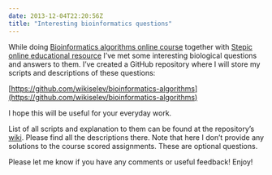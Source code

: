 ```yaml
---
date: 2013-12-04T22:20:56Z
title: "Interesting bioinformatics questions"
---
```


While doing [Bioinformatics algorithms online course](https://class.coursera.org/bioinformatics-001/) together with [Stepic online educational resource](https://beta.stepic.org/) I’ve met some interesting biological questions and answers to them. I’ve created a GitHub repository where I will store my scripts and descriptions of these questions:

[https://github.com/wikiselev/bioinformatics-algorithms](https://github.com/wikiselev/bioinformatics-algorithms)

I hope this will be useful for your everyday work.

List of all scripts and explanation to them can be found at the repository’s [wiki](https://github.com/wikiselev/bioinformatics-algorithms/wiki). Please find all the descriptions there. Note that here I don’t provide any solutions to the course scored assignments. These are optional questions.

Please let me know if you have any comments or useful feedback! Enjoy!
